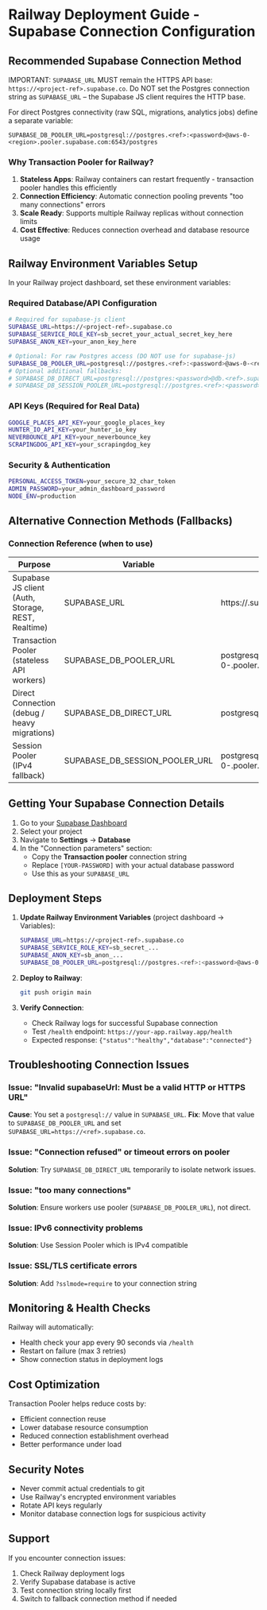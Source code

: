 # Railway Deployment Guide - Supabase Connection Configuration

## Recommended Supabase Connection Method

IMPORTANT: `SUPABASE_URL` MUST remain the HTTPS API base: `https://<project-ref>.supabase.co`.
Do NOT set the Postgres connection string as `SUPABASE_URL` – the Supabase JS client requires the HTTP base.

For direct Postgres connectivity (raw SQL, migrations, analytics jobs) define a separate variable:

```
SUPABASE_DB_POOLER_URL=postgresql://postgres.<ref>:<password>@aws-0-<region>.pooler.supabase.com:6543/postgres
```

### Why Transaction Pooler for Railway?

1. **Stateless Apps**: Railway containers can restart frequently - transaction pooler handles this efficiently
2. **Connection Efficiency**: Automatic connection pooling prevents "too many connections" errors  
3. **Scale Ready**: Supports multiple Railway replicas without connection limits
4. **Cost Effective**: Reduces connection overhead and database resource usage

## Railway Environment Variables Setup

In your Railway project dashboard, set these environment variables:

### Required Database/API Configuration
```bash
# Required for supabase-js client
SUPABASE_URL=https://<project-ref>.supabase.co
SUPABASE_SERVICE_ROLE_KEY=sb_secret_your_actual_secret_key_here
SUPABASE_ANON_KEY=your_anon_key_here

# Optional: For raw Postgres access (DO NOT use for supabase-js)
SUPABASE_DB_POOLER_URL=postgresql://postgres.<ref>:<password>@aws-0-<region>.pooler.supabase.com:6543/postgres
# Optional additional fallbacks:
# SUPABASE_DB_DIRECT_URL=postgresql://postgres:<password>@db.<ref>.supabase.co:5432/postgres
# SUPABASE_DB_SESSION_POOLER_URL=postgresql://postgres.<ref>:<password>@aws-0-<region>.pooler.supabase.com:5432/postgres
```

### API Keys (Required for Real Data)
```bash
GOOGLE_PLACES_API_KEY=your_google_places_key
HUNTER_IO_API_KEY=your_hunter_io_key  
NEVERBOUNCE_API_KEY=your_neverbounce_key
SCRAPINGDOG_API_KEY=your_scrapingdog_key
```

### Security & Authentication
```bash
PERSONAL_ACCESS_TOKEN=your_secure_32_char_token
ADMIN_PASSWORD=your_admin_dashboard_password
NODE_ENV=production
```

## Alternative Connection Methods (Fallbacks)

### Connection Reference (when to use)

| Purpose | Variable | Example | Notes |
|---------|----------|---------|-------|
| Supabase JS client (Auth, Storage, REST, Realtime) | SUPABASE_URL | https://<ref>.supabase.co | REQUIRED |
| Transaction Pooler (stateless API workers) | SUPABASE_DB_POOLER_URL | postgresql://postgres.<ref>:pwd@aws-0-<region>.pooler.supabase.com:6543/postgres | Recommended |
| Direct Connection (debug / heavy migrations) | SUPABASE_DB_DIRECT_URL | postgresql://postgres:pwd@db.<ref>.supabase.co:5432/postgres | Fallback |
| Session Pooler (IPv4 fallback) | SUPABASE_DB_SESSION_POOLER_URL | postgresql://postgres.<ref>:pwd@aws-0-<region>.pooler.supabase.com:5432/postgres | Use only if required |

## Getting Your Supabase Connection Details

1. Go to your [Supabase Dashboard](https://app.supabase.com)
2. Select your project
3. Navigate to **Settings** → **Database**
4. In the "Connection parameters" section:
   - Copy the **Transaction pooler** connection string
   - Replace `[YOUR-PASSWORD]` with your actual database password
   - Use this as your `SUPABASE_URL`

## Deployment Steps

1. **Update Railway Environment Variables** (project dashboard → Variables):
   ```bash
   SUPABASE_URL=https://<project-ref>.supabase.co
   SUPABASE_SERVICE_ROLE_KEY=sb_secret_...
   SUPABASE_ANON_KEY=sb_anon_...
   SUPABASE_DB_POOLER_URL=postgresql://postgres.<ref>:<password>@aws-0-<region>.pooler.supabase.com:6543/postgres
   ```

2. **Deploy to Railway**:
   ```bash
   git push origin main
   ```

3. **Verify Connection**:
   - Check Railway logs for successful Supabase connection
   - Test `/health` endpoint: `https://your-app.railway.app/health`
   - Expected response: `{"status":"healthy","database":"connected"}`

## Troubleshooting Connection Issues

### Issue: "Invalid supabaseUrl: Must be a valid HTTP or HTTPS URL"
**Cause**: You set a `postgresql://` value in `SUPABASE_URL`.
**Fix**: Move that value to `SUPABASE_DB_POOLER_URL` and set `SUPABASE_URL=https://<ref>.supabase.co`.

### Issue: "Connection refused" or timeout errors on pooler
**Solution**: Try `SUPABASE_DB_DIRECT_URL` temporarily to isolate network issues.

### Issue: "too many connections"
**Solution**: Ensure workers use pooler (`SUPABASE_DB_POOLER_URL`), not direct.

### Issue: IPv6 connectivity problems
**Solution**: Use Session Pooler which is IPv4 compatible

### Issue: SSL/TLS certificate errors
**Solution**: Add `?sslmode=require` to your connection string

## Monitoring & Health Checks

Railway will automatically:
- Health check your app every 90 seconds via `/health`
- Restart on failure (max 3 retries)
- Show connection status in deployment logs

## Cost Optimization

Transaction Pooler helps reduce costs by:
- Efficient connection reuse
- Lower database resource consumption  
- Reduced connection establishment overhead
- Better performance under load

## Security Notes

- Never commit actual credentials to git
- Use Railway's encrypted environment variables
- Rotate API keys regularly
- Monitor database connection logs for suspicious activity

## Support

If you encounter connection issues:
1. Check Railway deployment logs
2. Verify Supabase database is active
3. Test connection string locally first  
4. Switch to fallback connection method if needed